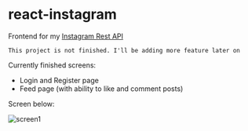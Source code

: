 # react-instagram

Frontend for my [Instagram Rest API](https://github.com/konradgalczynski07/instagram-api-clone) 

`This project is not finished. I'll be adding more feature later on`

Currently finished screens:
- Login and Register page
- Feed page (with ability to like and comment posts) 

Screen below:

![screen1](https://raw.githubusercontent.com/konradgalczynski07/instagram-api-clone/master/screenshots/instaReact.png)
